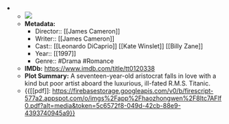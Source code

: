 - 
    - ![](https://m.media-amazon.com/images/M/MV5BMDdmZGU3NDQtY2E5My00ZTliLWIzOTUtMTY4ZGI1YjdiNjk3XkEyXkFqcGdeQXVyNTA4NzY1MzY@._V1_SX300.jpg)  
    - **Metadata:**
        - Director:: [[James Cameron]]
        - Writer:: [[James Cameron]]
        - Cast:: [[Leonardo DiCaprio]] [[Kate Winslet]] [[Billy Zane]]
        - Year:: [[1997]]
        - Genre:: #Drama #Romance
    - **IMDb:** https://www.imdb.com/title/tt0120338
    - **Plot Summary:** A seventeen-year-old aristocrat falls in love with a kind but poor artist aboard the luxurious, ill-fated R.M.S. Titanic.
    - {{[[pdf]]: https://firebasestorage.googleapis.com/v0/b/firescript-577a2.appspot.com/o/imgs%2Fapp%2Fhaozhongwen%2F8ltc7AFlf0.pdf?alt=media&token=5c6572f8-049d-42cb-88e9-4393740945a9}}
